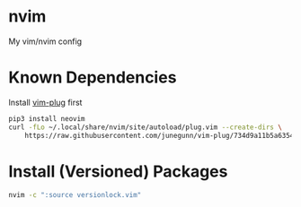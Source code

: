 # nvim
My vim/nvim config

# Known Dependencies
Install [vim-plug]("https://github.com/junegunn/vim-plug") first

```bash
pip3 install neovim
curl -fLo ~/.local/share/nvim/site/autoload/plug.vim --create-dirs \
    https://raw.githubusercontent.com/junegunn/vim-plug/734d9a11b5a6354e6a66e152dee5d311233e033c/plug.vim
```

# Install (Versioned) Packages
```bash
nvim -c ":source versionlock.vim"
```
